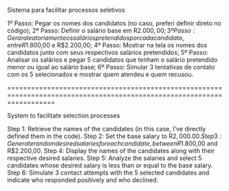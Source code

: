 Sistema para facilitar processos seletivos

1º Passo: Pegar os nomes dos candidatos (no caso, preferi definir direto no código);
2º Passo: Definir o salário base em R$2.000,00;
3º Passo: Gerar aleatoriamente os salários pretendidos por cada candidato, entre R$1.800,00 e R$2.200,00;
4º Passo: Mostrar na tela os nomes dos candidatos junto com seus respectivos salários pretendidos;
5º Passo: Analisar os salários e pegar 5 candidatos que tenham o salário pretendido menor ou igual ao salário base;
6º Passo: Simular 3 tentativas de contato com os 5 selecionados e mostrar quem atendeu e quem recusou.

========================================================================================================================

System to facilitate selection processes

Step 1: Retrieve the names of the candidates (in this case, I’ve directly defined them in the code).
Step 2: Set the base salary to R$2,000.00.
Step 3: Generate random desired salaries for each candidate, between R$1.800,00 and R$2.200,00.
Step 4: Display the names of the candidates along with their respective desired salaries.
Step 5: Analyze the salaries and select 5 candidates whose desired salary is less than or equal to the base salary.
Step 6: Simulate 3 contact attempts with the 5 selected candidates and indicate who responded positively and who declined.
